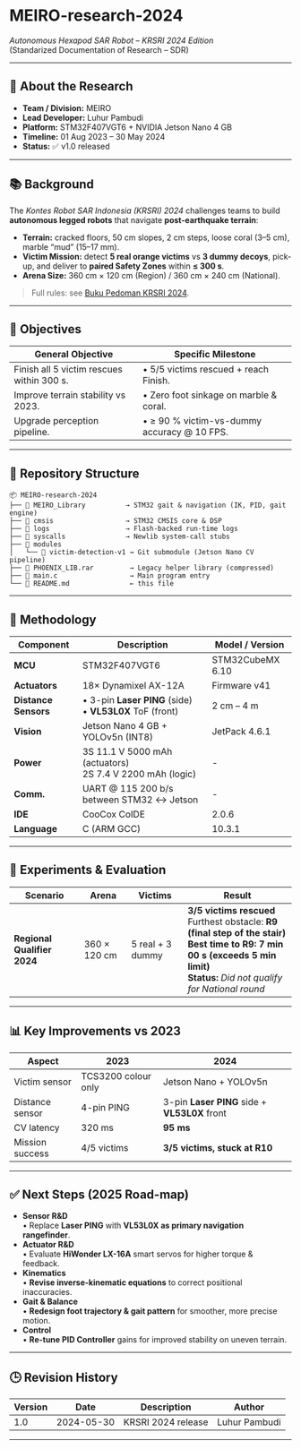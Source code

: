 # MEIRO-research-2024  
*Autonomous Hexapod SAR Robot – KRSRI 2024 Edition*  
(Standarized Documentation of Research – SDR)

---

## 📘 About the Research
- **Team / Division:** MEIRO  
- **Lead Developer:** Luhur Pambudi
- **Platform:** STM32F407VGT6 + NVIDIA Jetson Nano 4 GB  
- **Timeline:** 01 Aug 2023 – 30 May 2024  
- **Status:** ✅ v1.0 released  

---

## 📚 Background
The *Kontes Robot SAR Indonesia (KRSRI) 2024* challenges teams to build **autonomous legged robots** that navigate **post-earthquake terrain**:

- **Terrain:** cracked floors, 50 cm slopes, 2 cm steps, loose coral (3–5 cm), marble “mud” (15–17 mm).  
- **Victim Mission:** detect **5 real orange victims** vs **3 dummy decoys**, pick-up, and deliver to **paired Safety Zones** within **≤ 300 s**.  
- **Arena Size:** 360 cm × 120 cm (Region) / 360 cm × 240 cm (National).  

> Full rules: see [Buku Pedoman KRSRI 2024](./docs/Buku_Pedoman_KRSRI_2024.pdf).

---

## 🎯 Objectives
| General Objective | Specific Milestone |
|-------------------|--------------------|
| Finish all 5 victim rescues within 300 s. | • 5/5 victims rescued + reach Finish. |
| Improve terrain stability vs 2023. | • Zero foot sinkage on marble & coral. |
| Upgrade perception pipeline. | • ≥ 90 % victim-vs-dummy accuracy @ 10 FPS. |

---

## 📂 Repository Structure
```
📦 MEIRO-research-2024
├── 📂 MEIRO_Library          → STM32 gait & navigation (IK, PID, gait engine)
├── 📂 cmsis                  → STM32 CMSIS core & DSP
├── 📂 logs                   → Flash-backed run-time logs
├── 📂 syscalls               → Newlib system-call stubs
├── 📂 modules
│   └── 📂 victim-detection-v1 → Git submodule (Jetson Nano CV pipeline)
├── 📄 PHOENIX_LIB.rar         → Legacy helper library (compressed)
├── 📄 main.c                  → Main program entry
└── 📜 README.md               ← this file
```

---

## 🔬 Methodology
| Component | Description | Model / Version |
|-----------|-------------|-----------------|
| **MCU** | STM32F407VGT6 | STM32CubeMX 6.10 |
| **Actuators** | 18× Dynamixel AX-12A | Firmware v41 |
| **Distance Sensors** | • 3-pin **Laser PING** (side) <br> • **VL53L0X** ToF (front) | 2 cm – 4 m |
| **Vision** | Jetson Nano 4 GB + YOLOv5n (INT8) | JetPack 4.6.1 |
| **Power** | 3S 11.1 V 5000 mAh (actuators) <br> 2S 7.4 V 2200 mAh (logic) | - |
| **Comm.** | UART @ 115 200 b/s between STM32 ↔ Jetson | - |
| **IDE** | CooCox CoIDE | 2.0.6 |
| **Language** | C (ARM GCC) | 10.3.1 |

---

## 🧪 Experiments & Evaluation
| Scenario | Arena | Victims | Result |
|----------|-------|---------|--------|
| **Regional Qualifier 2024** | 360 × 120 cm | 5 real + 3 dummy | **3/5 victims rescued** <br> Furthest obstacle: **R9 (final step of the stair)** <br> **Best time to R9: 7 min 00 s (exceeds 5 min limit)** <br> **Status:** *Did not qualify for National round* |

---

## 📊 Key Improvements vs 2023
| Aspect | 2023 | 2024 |
|--------|------|------|
| Victim sensor | TCS3200 colour only | Jetson Nano + YOLOv5n |
| Distance sensor | 4-pin PING | 3-pin **Laser PING** side + **VL53L0X** front |
| CV latency | 320 ms | **95 ms** |
| Mission success | 4/5 victims | **3/5 victims, stuck at R10** |

---

## ✅ Next Steps (2025 Road-map)
- **Sensor R&D**  
  • Replace **Laser PING** with **VL53L0X as primary navigation rangefinder**.  
- **Actuator R&D**  
  • Evaluate **HiWonder LX-16A** smart servos for higher torque & feedback.  
- **Kinematics**  
  • **Revise inverse-kinematic equations** to correct positional inaccuracies.  
- **Gait & Balance**  
  • **Redesign foot trajectory & gait pattern** for smoother, more precise motion.  
- **Control**  
  • **Re-tune PID Controller** gains for improved stability on uneven terrain.

---

## 🕒 Revision History
| Version | Date | Description | Author |
|---------|------|-------------|--------|
| 1.0 | 2024-05-30 | KRSRI 2024 release | Luhur Pambudi |

---
